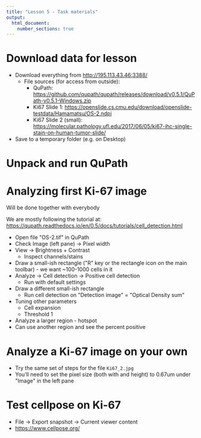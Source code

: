 ```yaml
---
title: "Lesson 5 - Task materials"
output: 
  html_document:
    number_sections: true
---
```



# Download data for lesson

- Download everything from http://195.113.43.46:3388/
  - File sources (for access from outside): 
    - QuPath: https://github.com/qupath/qupath/releases/download/v0.5.1/QuPath-v0.5.1-Windows.zip
    - Ki67 Slide 1: https://openslide.cs.cmu.edu/download/openslide-testdata/Hamamatsu/OS-2.ndpi
    - Ki67 Slide 2 (small): https://molecular.pathology.ufl.edu/2017/06/05/ki67-ihc-single-stain-on-human-tumor-slide/
- Save to a temporary folder (e.g. on Desktop)

# Unpack and run QuPath

# Analyzing first Ki-67 image

Will be done together with everybody

We are mostly following the tutorial at:  https://qupath.readthedocs.io/en/0.5/docs/tutorials/cell_detection.html

- Open file "OS-2.tif" in QuPath
- Check Image (left pane) -> Pixel width
- View -> Brightness + Contrast
  - Inspect channels/stains
- Draw a small-ish rectangle ("R" key  or the rectangle icon on the main toolbar) - we want ~100-1000 cells in it
- Analyze -> Cell detection -> Positive cell detection
  - Run with default settings
- Draw a different small-ish rectangle 
  - Run cell detection on "Detection image"  = "Optical Density sum"
- Tuning other parameters
  - Cell expansion
  - Threshold 1
- Analyze a larger region - hotspot
- Can use another region and see the percent positive


# Analyze a Ki-67 image on your own

- Try the same set of steps for the file `Ki67_2.jpg`   
- You'll need to set the pixel size (both with and height) to 0.67um under "Image" in the left pane


# Test cellpose on Ki-67

- File -> Export snapshot -> Current viewer content
- https://www.cellpose.org/


